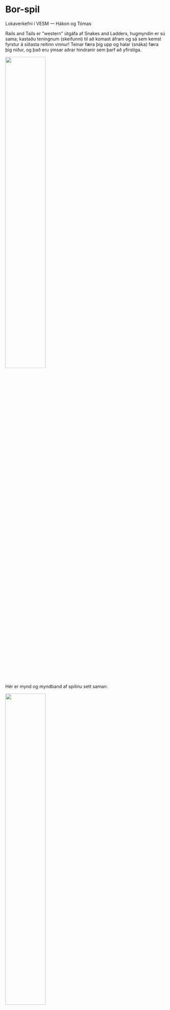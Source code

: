 # Bor-spil
Lokaverkefni í VESM — Hákon og Tómas
<p> Rails and Tails er "western" útgáfa af Snakes and Ladders, hugmyndin er sú sama; kastaðu teningnum (skeifunni) til að komast áfram og sá sem kemst fyrstur á síðasta reitinn vinnur! Teinar færa þig upp og halar (snáka) færa þig niður, og það eru ýmsar aðrar hindranir sem þarf að yfirstíga. </p>

<img src="https://files.catbox.moe/cbus8k.jpg" width=50% height=auto>

Hér er mynd og myndband af spilinu sett saman:

<img src="https://files.catbox.moe/zx3m33.jpg" width=50% height=auto>

https://github.com/user-attachments/assets/f4a2acb4-9cb4-4681-b9f7-1d8f127fa901

